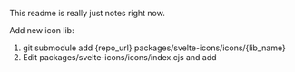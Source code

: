 This readme is really just notes right now.

Add new icon lib:

1. git submodule add {repo_url} packages/svelte-icons/icons/{lib_name}
2. Edit packages/svelte-icons/icons/index.cjs and add
